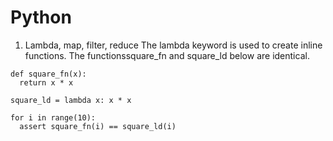 # Python

1. Lambda, map, filter, reduce
The lambda keyword is used to create inline functions. The functionssquare_fn and square_ld below are identical.
```
def square_fn(x):
  return x * x
 
square_ld = lambda x: x * x

for i in range(10):
  assert square_fn(i) == square_ld(i)
```
